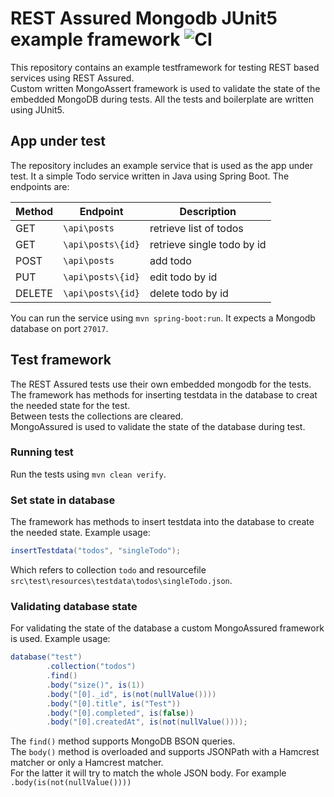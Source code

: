 # REST Assured Mongodb JUnit5 example framework ![CI](https://github.com/richardhendricksen/rest-assured-mongodb-junit5-example-framework/workflows/CI/badge.svg)

This repository contains an example testframework for testing REST based services using REST Assured.  
Custom written MongoAssert framework is used to validate the state of the embedded MongoDB during tests. All the tests and boilerplate are written using JUnit5.

## App under test

The repository includes an example service that is used as the app under test. It a simple Todo service written in Java using Spring Boot.
The endpoints are:

|Method |Endpoint         | Description              |
|------ |-----------------|--------------------------|
| GET   |`\api\posts`     |retrieve list of todos    |
| GET   |`\api\posts\{id}`|retrieve single todo by id| 
| POST  |`\api\posts`     |add todo                  | 
| PUT   |`\api\posts\{id}`|edit todo by id           | 
| DELETE|`\api\posts\{id}`|delete todo by id         | 

You can run the service using `mvn spring-boot:run`. It expects a Mongodb database on port `27017`.

## Test framework
The REST Assured tests use their own embedded mongodb for the tests. The framework has methods for inserting testdata in the database to creat the needed state for the test.  
Between tests the collections are cleared.  
MongoAssured is used to validate the state of the database during test.  

### Running test
Run the tests using `mvn clean verify`.  

### Set state in database
The framework has methods to insert testdata into the database to create the needed state. Example usage:
```java
insertTestdata("todos", "singleTodo");
```
Which refers to collection `todo` and resourcefile `src\test\resources\testdata\todos\singleTodo.json`.

### Validating database state
For validating the state of the database a custom MongoAssured framework is used. Example usage:
```java
database("test")
        .collection("todos")
        .find()
        .body("size()", is(1))
        .body("[0]._id", is(not(nullValue())))
        .body("[0].title", is("Test"))
        .body("[0].completed", is(false))
        .body("[0].createdAt", is(not(nullValue())));
```
The `find()` method supports MongoDB BSON queries.  
The `body()` method is overloaded and supports JSONPath with a Hamcrest matcher or only a Hamcrest matcher.  
For the latter it will try to match the whole JSON body. For example `.body(is(not(nullValue())))`  
